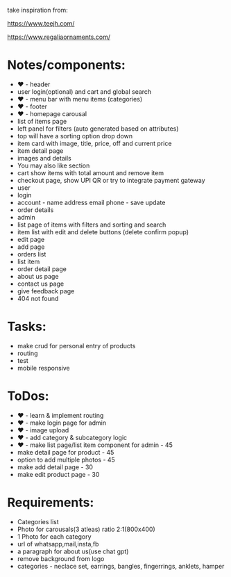 take inspiration from:

https://www.teejh.com/

https://www.regaliaornaments.com/

# Notes/components:
* &hearts; - header 
 * user login(optional) and cart and global search
* &hearts; - menu bar with menu items (categories)
* &hearts; - footer
* &hearts; - homepage carousal
* list of items page
 * left panel for filters (auto generated based on attributes)
 * top will have a sorting option drop down
 * item card with image, title, price, off and current price
* item detail page
 * images and details
 * You may also like section
* cart show items with total amount and remove item
* checkout page, show UPI QR or try to integrate payment gateway
* user
 * login
 * account - name address email phone - save update
 * order details
* admin
 * list page of items with filters and sorting and search
  * item list with edit and delete buttons (delete confirm popup)
 * edit page
 * add page
 * orders list
  * list item
 * order detail page
 * about us page
 * contact us page
 * give feedback page
* 404 not found


# Tasks:
* make crud for personal entry of products
* routing
* test
* mobile responsive

# ToDos:
* &hearts; - learn & implement routing
* &hearts; - make login page for admin
* &hearts; - image upload
* &hearts; - add category & subcategory logic
* &hearts; - make list page/list item component for admin - 45
* make detail page for product - 45
* option to add multiple photos - 45
* make add detail page - 30
* make edit product page - 30



# Requirements:
* Categories list
* Photo for carousals(3 atleas) ratio 2:1(800x400)
* 1 Photo for each category
* url of whatsapp,mail,insta,fb
* a paragraph for about us(use chat gpt)
* remove background from logo
* categories - neclace set, earrings, bangles, fingerrings, anklets, hamper